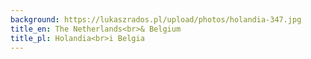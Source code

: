 ```yaml
---
background: https://lukaszrados.pl/upload/photos/holandia-347.jpg
title_en: The Netherlands<br>& Belgium
title_pl: Holandia<br>i Belgia
---
```

